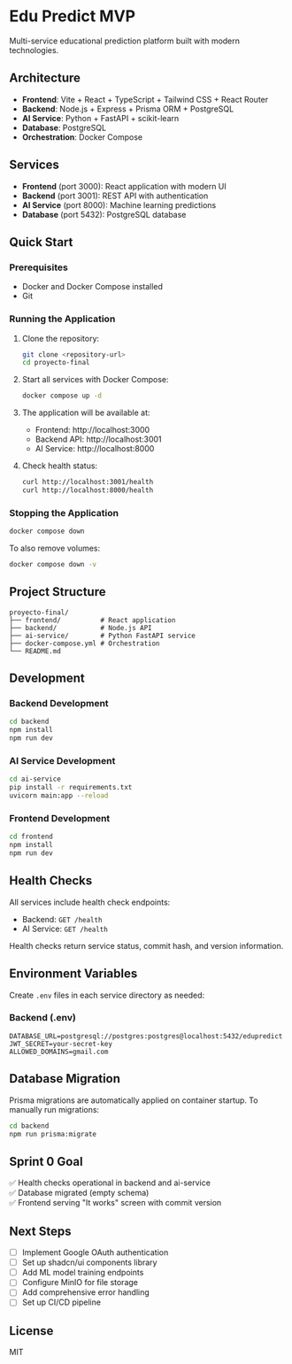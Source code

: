 # Edu Predict MVP

Multi-service educational prediction platform built with modern technologies.

## Architecture

- **Frontend**: Vite + React + TypeScript + Tailwind CSS + React Router
- **Backend**: Node.js + Express + Prisma ORM + PostgreSQL
- **AI Service**: Python + FastAPI + scikit-learn
- **Database**: PostgreSQL
- **Orchestration**: Docker Compose

## Services

- **Frontend** (port 3000): React application with modern UI
- **Backend** (port 3001): REST API with authentication
- **AI Service** (port 8000): Machine learning predictions
- **Database** (port 5432): PostgreSQL database

## Quick Start

### Prerequisites

- Docker and Docker Compose installed
- Git

### Running the Application

1. Clone the repository:
   ```bash
   git clone <repository-url>
   cd proyecto-final
   ```

2. Start all services with Docker Compose:
   ```bash
   docker compose up -d
   ```

3. The application will be available at:
   - Frontend: http://localhost:3000
   - Backend API: http://localhost:3001
   - AI Service: http://localhost:8000

4. Check health status:
   ```bash
   curl http://localhost:3001/health
   curl http://localhost:8000/health
   ```

### Stopping the Application

```bash
docker compose down
```

To also remove volumes:

```bash
docker compose down -v
```

## Project Structure

```
proyecto-final/
├── frontend/          # React application
├── backend/           # Node.js API
├── ai-service/        # Python FastAPI service
├── docker-compose.yml # Orchestration
└── README.md
```

## Development

### Backend Development

```bash
cd backend
npm install
npm run dev
```

### AI Service Development

```bash
cd ai-service
pip install -r requirements.txt
uvicorn main:app --reload
```

### Frontend Development

```bash
cd frontend
npm install
npm run dev
```

## Health Checks

All services include health check endpoints:

- Backend: `GET /health`
- AI Service: `GET /health`

Health checks return service status, commit hash, and version information.

## Environment Variables

Create `.env` files in each service directory as needed:

### Backend (.env)
```env
DATABASE_URL=postgresql://postgres:postgres@localhost:5432/edupredict
JWT_SECRET=your-secret-key
ALLOWED_DOMAINS=gmail.com
```

## Database Migration

Prisma migrations are automatically applied on container startup. To manually run migrations:

```bash
cd backend
npm run prisma:migrate
```

## Sprint 0 Goal

✅ Health checks operational in backend and ai-service  
✅ Database migrated (empty schema)  
✅ Frontend serving "It works" screen with commit version  

## Next Steps

- [ ] Implement Google OAuth authentication
- [ ] Set up shadcn/ui components library
- [ ] Add ML model training endpoints
- [ ] Configure MinIO for file storage
- [ ] Add comprehensive error handling
- [ ] Set up CI/CD pipeline

## License

MIT
